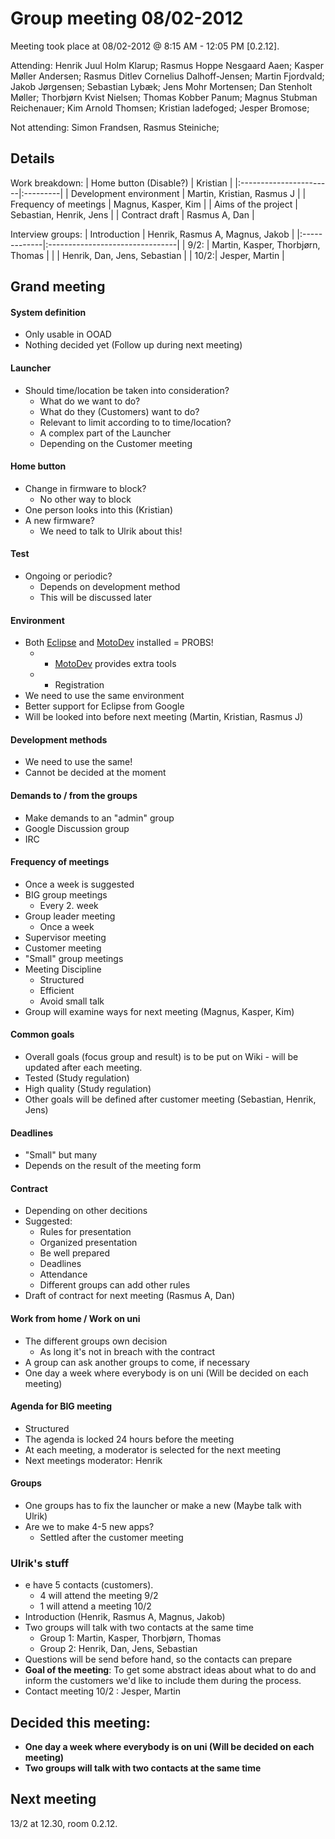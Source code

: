 # Group meeting 08/02-2012 #


Meeting took place at 08/02-2012 @ 8:15 AM - 12:05 PM [0.2.12].

Attending: Henrik Juul Holm Klarup; Rasmus Hoppe Nesgaard Aaen; Kasper Møller Andersen; Rasmus Ditlev Cornelius Dalhoff-Jensen; Martin Fjordvald; Jakob Jørgensen; Sebastian Lybæk; Jens Mohr Mortensen; Dan Stenholt Møller; Thorbjørn Kvist Nielsen; Thomas Kobber Panum; Magnus Stubman Reichenauer; Kim Arnold Thomsen; Kristian ladefoged; Jesper Bromose;

Not attending: Simon Frandsen, Rasmus Steiniche;

## Details ##

Work breakdown:
| Home button (Disable?) | Kristian |
|:-----------------------|:---------|
| Development environment | Martin, Kristian, Rasmus J |
| Frequency of meetings | Magnus, Kasper, Kim |
| Aims of the project | Sebastian, Henrik, Jens |
| Contract draft | Rasmus A, Dan |

Interview groups:
| Introduction | Henrik, Rasmus A, Magnus, Jakob |
|:-------------|:--------------------------------|
| 9/2: | Martin, Kasper, Thorbjørn, Thomas |
|      | Henrik, Dan, Jens, Sebastian |
| 10/2:| Jesper, Martin |


## Grand meeting ##

#### System definition ####
  * Only usable in OOAD
  * Nothing decided yet (Follow up during next meeting)

#### Launcher ####
  * Should time/location be taken into consideration?
    * What do we want to do?
    * What do they (Customers) want to do?
    * Relevant to limit according to to time/location?
    * A complex part of the Launcher
    * Depending on the Customer meeting

#### Home button ####
  * Change in firmware to block?
    * No other way to block
  * One person looks into this (Kristian)
  * A new firmware?
    * We need to talk to Ulrik about this!

#### Test ####
  * Ongoing or periodic?
    * Depends on development method
    * This will be discussed later

#### Environment ####
  * Both [Eclipse](http://www.eclipse.org/) and [MotoDev](http://developer.motorola.com/) installed = PROBS!
    * + [MotoDev](http://developer.motorola.com/) provides extra tools
    * - Registration
  * We need to use the same environment
  * Better support for Eclipse from Google
  * Will be looked into before next meeting (Martin, Kristian, Rasmus J)

#### Development methods ####
  * We need to use the same!
  * Cannot be decided at the moment

#### Demands to / from the groups ####
  * Make demands to an "admin" group
  * Google Discussion group
  * IRC

#### Frequency of meetings ####
  * Once a week is suggested
  * BIG group meetings
    * Every 2. week
  * Group leader meeting
    * Once a week
  * Supervisor meeting
  * Customer meeting
  * "Small" group meetings
  * Meeting Discipline
    * Structured
    * Efficient
    * Avoid small talk
  * Group will examine ways for next meeting (Magnus, Kasper, Kim)

#### Common goals ####
  * Overall goals (focus group and result) is to be put on Wiki - will be updated after each meeting.
  * Tested (Study regulation)
  * High quality (Study regulation)
  * Other goals will be defined after customer meeting (Sebastian, Henrik, Jens)

#### Deadlines ####
  * "Small" but many
  * Depends on the result of the meeting form

#### Contract ####
  * Depending on other decitions
  * Suggested:
    * Rules for presentation
    * Organized presentation
    * Be well prepared
    * Deadlines
    * Attendance
    * Different groups can add other rules
  * Draft of contract for next meeting (Rasmus A, Dan)

#### Work from home / Work on uni ####
  * The different groups own decision
    * As long it's not in breach with the contract
  * A group can ask another groups to come, if necessary
  * One day a week where everybody is on uni (Will be decided on each meeting)

#### Agenda for BIG meeting ####
  * Structured
  * The agenda is locked 24 hours before the meeting
  * At each meeting, a moderator is selected for the next meeting
  * Next meetings moderator: Henrik

#### Groups ####
  * One groups has to fix the launcher or make a new (Maybe talk with Ulrik)
  * Are we to make 4-5 new apps?
    * Settled after the customer meeting



### Ulrik's stuff ###
  * e have 5 contacts (customers).
    * 4 will attend the meeting 9/2
    * 1 will attend a meeting 10/2
  * Introduction (Henrik, Rasmus A, Magnus, Jakob)
  * Two groups will talk with two contacts at the same time
    * Group 1: Martin, Kasper, Thorbjørn, Thomas
    * Group 2: Henrik, Dan, Jens, Sebastian
  * Questions will be send before hand, so the contacts can prepare
  * **Goal of the meeting**: To get some abstract ideas about what to do and inform the customers we'd like to include them during the process.
  * Contact meeting 10/2 : Jesper, Martin

## Decided this meeting: ##
  * **One day a week where everybody is on uni (Will be decided on each meeting)**
  * **Two groups will talk with two contacts at the same time**

## Next meeting ##
13/2 at 12.30, room 0.2.12.